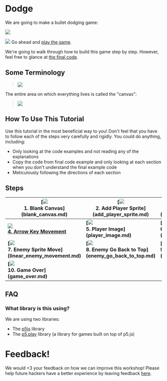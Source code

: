# Dodge

We are going to make a bullet dodging game:

[![](img/game_play.gif)](http://output.jsbin.com/dozoki/64)

![](img/checkmark.png) Go ahead and [play the game](http://output.jsbin.com/dozoki/64).

We're going to walk through how to build this game step by step. However, feel
free to glance at [the final code](http://jsbin.com/dozoki/63/edit?js,output).

## Some Terminology

> ![](img/r_vocab1.png)

<!-- Editable Drawing in: https://docs.google.com/drawings/d/1Px_9MVqn2qv6ASDl7vxglR2lXVpHVaNsvT9lyrqWzmM/edit -->

The entire area on which everything lives is called the "canvas":

> ![](img/r_vocab2.png)

## How To Use This Tutorial

Use this tutorial in the most beneficial way to you! Don't feel that you have
to follow each of the steps very carefully and rigidly. You could do anything, including:

- Only looking at the code examples and not reading any of the explanations
- Copy the code from final code example and only looking at each section when
  you don't understand the final example code
- Meticulously following the directions of each section

## Steps

| **[![](img/sq_1_blank_canvas.png)          <br> 1.  Blank Canvas]      (blank_canvas.md)**          | **[![](img/sq_2_add_player_sprite.png)    <br> 2. Add Player Sprite]    (add_player_sprite.md)**    | **[![](img/sq_3_linear_player_movement.gif)  <br> 3. Linear Player Movement] (linear_player_movement.md)** |
| --------------------------------------------------------------------------------------------------- | --------------------------------------------------------------------------------------------------- | ---------------------------------------------------------------------------------------------------------- |
| **[![](img/sq_4_arrow_key_movement.gif)    <br> 4.  Arrow Key Movement](arrow_key_movement.md)**    | **[![](img/sq_5_player_image.gif)         <br> 5. Player Image]         (player_image.md)**         | **[![](img/sq_6_add_enemy_sprite.gif)        <br> 6. Add Enemy Sprite]       (add_enemy_sprite.md)**       |
| **[![](img/sq_7_linear_enemy_movement.gif) <br> 7.  Enemy Sprite Move] (linear_enemy_movement.md)** | **[![](img/sq_8_enemy_go_back_to_top.gif) <br> 8. Enemy Go Back to Top] (enemy_go_back_to_top.md)** | **[![](img/sq_9_random_enemy_position.gif)   <br> 9. Random Enemy Position]  (random_enemy_position.md)**  |
| **[![](img/sq_10_game_over.gif)            <br> 10. Game Over]         (game_over.md)**             |                                                                                                     |                                                                                                            |

## FAQ

### What library is this using?

We are using two libraries:

- The [p5js](http://p5js.org/) library
- The [p5.play](http://p5play.molleindustria.org/) library (a library for games built on top of p5.js)

# Feedback!

We would <3 your feedback on how we can improve this workshop! Please help
future hackers have a better experience by leaving feedback
[here](https://docs.google.com/forms/d/1IxbiDtyP-UOx3hRGu3o2I-iVll95xQ6I_pW8JS3TZ2k/viewform?entry.1677546962=The+bullet+dodging+game).
